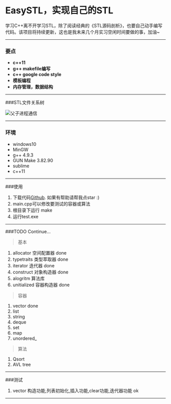# EasySTL，实现自己的STL

学习C++离不开学习STL，除了阅读经典的《STL源码剖析》，也要自己动手编写代码。该项目将持续更新，这也是我未来几个月实习空闲时间要做的事，加油~

-------------
### 要点
- **c++11**
- **g++ makefile编写**
- **c++ google code style**
- **模板编程**
- **内存管理，数据结构**

-------------------
###STL文件关系树

![父子进程通信](https://github.com/hunterzhao/EasySTL/blob/master/pic/STL%E6%96%87%E4%BB%B6%E5%85%B3%E7%B3%BB%E6%A0%91.png?raw=true)

-------------------

### 环境
- windows10
- MinGW
- g++ 4.9.3
- GUN Make 3.82.90
- sublime
- c++11

-------------------
###使用
1. 下载代码[Github][1]. 如果有帮助请帮我点star :)
2. main.cpp可以修改要测试的容器或算法
3. 根目录下运行 make
4. 运行test.exe

-------------------
###TODO Continue...

>基本

1. allocator 空间配置器 done 
2. typetraits 类型萃取器 done
3. iterator 迭代器 done
4. construct 对象构造器 done
5. alogritm 算法库
6. unitialized 容器构造器 done

>容器

1. vector done
2. list
3. string
4. deque
5. set
6. map
7. unordered_


>算法

1. Qsort
2. AVL tree

-------------------
###测试
1. vector 构造功能,列表初始化,插入功能,clear功能,迭代器功能 ok




---------
[1]: https://github.com/hunterzhao/EasySTL
